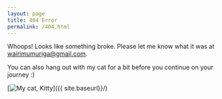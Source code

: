 ```yaml
---
layout: page
title: 404 Error
permalink: /404.html
---
```


Whoops! Looks like something broke. Please let me know  what it was at <wairimumuriga@gmail.com>. 

You can also hang out with my cat for a bit before you continue on your journey :) 

[<img src="{{ site.baseurl }}/Kitty.png" alt="My cat, Kitty"/>]({{ site.baseurl}}/)
